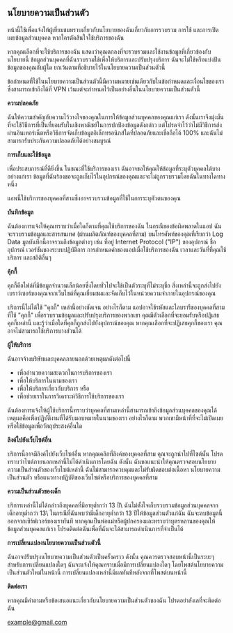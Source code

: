 ## นโยบายความเป็นส่วนตัว

หน้านี้ใช้เพื่อแจ้งให้ผู้เยี่ยมชมทราบเกี่ยวกับนโยบายของฉันเกี่ยวกับการรวบรวม การใช้ และการเปิดเผยข้อมูลส่วนบุคคล หากใครตัดสินใจใช้บริการของฉัน

หากคุณเลือกที่จะใช้บริการของฉัน แสดงว่าคุณตกลงที่จะรวบรวมและใช้งานข้อมูลที่เกี่ยวข้องกับนโยบายนี้ ข้อมูลส่วนบุคคลที่ฉันรวบรวมใช้เพื่อให้บริการและปรับปรุงบริการ ฉันจะไม่ใช้หรือแบ่งปันข้อมูลของคุณกับผู้ใด ยกเว้นตามที่อธิบายไว้ในนโยบายความเป็นส่วนตัวนี้

ข้อกำหนดที่ใช้ในนโยบายความเป็นส่วนตัวนี้มีความหมายเช่นเดียวกับในข้อกำหนดและเงื่อนไขของเรา ซึ่งสามารถเข้าถึงได้ที่ VPN เว้นแต่จะกำหนดไว้เป็นอย่างอื่นในนโยบายความเป็นส่วนตัวนี้

**ความปลอดภัย**

ฉันให้ความสำคัญกับความไว้วางใจของคุณในการให้ข้อมูลส่วนบุคคลของคุณแก่เรา ดังนั้นเราจึงมุ่งมั่นที่จะใช้วิธีการที่เป็นที่ยอมรับในเชิงพาณิชย์ในการปกป้องข้อมูลดังกล่าว แต่โปรดจำไว้ว่าไม่มีวิธีการส่งผ่านอินเทอร์เน็ตหรือวิธีการจัดเก็บข้อมูลอิเล็กทรอนิกส์ใดที่ปลอดภัยและเชื่อถือได้ 100% และฉันไม่สามารถรับประกันความปลอดภัยได้อย่างสมบูรณ์

**การเก็บและใช้ข้อมูล**

เพื่อประสบการณ์ที่ดียิ่งขึ้น ในขณะที่ใช้บริการของเรา ฉันอาจขอให้คุณให้ข้อมูลที่ระบุตัวบุคคลได้บางอย่างแก่เรา ข้อมูลที่ฉันร้องขอจะถูกเก็บไว้ในอุปกรณ์ของคุณและจะไม่ถูกรวบรวมโดยฉันในทางใดทางหนึ่ง

แอพนี้ใช้บริการของบุคคลที่สามซึ่งอาจรวบรวมข้อมูลที่ใช้ในการระบุตัวตนของคุณ

**บันทึกข้อมูล**

ฉันต้องการแจ้งให้คุณทราบว่าเมื่อใดก็ตามที่คุณใช้บริการของฉัน ในกรณีของข้อผิดพลาดในแอป ฉันจะรวบรวมข้อมูลและสารสนเทศ (ผ่านผลิตภัณฑ์ของบุคคลที่สาม) บนโทรศัพท์ของคุณที่เรียกว่า Log Data มูลบันทึกนี้อาจรวมถึงข้อมูลต่างๆ เช่น ที่อยู่ Internet Protocol ("IP") ของอุปกรณ์ ชื่ออุปกรณ์ เวอร์ชันของระบบปฏิบัติการ การกำหนดค่าของแอปเมื่อใช้บริการของฉัน เวลาและวันที่ที่คุณใช้บริการ และสถิติอื่นๆ

**คุ้กกี้**

คุกกี้คือไฟล์ที่มีข้อมูลจำนวนเล็กน้อยซึ่งโดยทั่วไปจะใช้เป็นตัวระบุที่ไม่ระบุชื่อ สิ่งเหล่านี้จะถูกส่งไปยังเบราว์เซอร์ของคุณจากเว็บไซต์ที่คุณเยี่ยมชมและจัดเก็บไว้ในหน่วยความจำภายในอุปกรณ์ของคุณ

บริการนี้ไม่ได้ใช้ "คุกกี้" เหล่านี้อย่างชัดเจน อย่างไรก็ตาม แอปอาจใช้รหัสและไลบรารีของบุคคลที่สามที่ใช้ "คุกกี้" เพื่อรวบรวมข้อมูลและปรับปรุงบริการของพวกเขา คุณมีตัวเลือกที่จะยอมรับหรือปฏิเสธคุกกี้เหล่านี้ และรู้ว่าเมื่อใดที่คุกกี้ถูกส่งไปยังอุปกรณ์ของคุณ หากคุณเลือกที่จะปฏิเสธคุกกี้ของเรา คุณอาจไม่สามารถใช้บริการบางส่วนได้

**ผู้ให้บริการ**

ฉันอาจจ้างบริษัทและบุคคลภายนอกด้วยเหตุผลดังต่อไปนี้

* เพื่ออำนวยความสะดวกในการบริการของเรา
* เพื่อให้บริการในนามของเรา
* เพื่อให้บริการเกี่ยวกับบริการ หรือ
* เพื่อช่วยเราในการวิเคราะห์วิธีการใช้บริการของเรา

ฉันต้องการแจ้งให้ผู้ใช้บริการนี้ทราบว่าบุคคลที่สามเหล่านี้สามารถเข้าถึงข้อมูลส่วนบุคคลของคุณได้ เหตุผลคือเพื่อปฏิบัติงานที่ได้รับมอบหมายในนามของเรา อย่างไรก็ตาม พวกเขามีหน้าที่ที่จะไม่เปิดเผยหรือใช้ข้อมูลเพื่อวัตถุประสงค์อื่นใด




**ลิงค์ไปยังเว็บไซต์อื่น**

บริการนี้อาจมีลิงค์ไปยังเว็บไซต์อื่น หากคุณคลิกที่ลิงค์ของบุคคลที่สาม คุณจะถูกนำไปที่ไซต์นั้น โปรดทราบว่าไซต์ภายนอกเหล่านี้ไม่ได้ดำเนินการโดยฉัน ดังนั้น ฉันขอแนะนำให้คุณตรวจสอบนโยบายความเป็นส่วนตัวของเว็บไซต์เหล่านี้ ฉันไม่สามารถควบคุมและไม่รับผิดชอบต่อเนื้อหา นโยบายความเป็นส่วนตัว หรือแนวทางปฏิบัติของเว็บไซต์หรือบริการของบุคคลที่สาม

**ความเป็นส่วนตัวของเด็ก**

บริการเหล่านี้ไม่ได้กล่าวถึงบุคคลที่มีอายุต่ำกว่า 13 ปี\ ฉันไม่ตั้งใจเก็บรวบรวมข้อมูลส่วนบุคคลจากเด็กอายุต่ำกว่า 13\ ในกรณีที่ฉันพบว่ามีเด็กอายุต่ำกว่า 13 ปีให้ข้อมูลส่วนตัวแก่ฉัน ฉันจะลบข้อมูลนี้ออกจากเซิร์ฟเวอร์ของเราทันที หากคุณเป็นพ่อแม่หรือผู้ปกครองและทราบว่าบุตรหลานของคุณให้ข้อมูลส่วนบุคคลแก่เรา โปรดติดต่อฉันเพื่อที่ฉันจะได้สามารถดำเนินการที่จำเป็นได้

**การเปลี่ยนแปลงนโยบายความเป็นส่วนตัวนี้**

ฉันอาจปรับปรุงนโยบายความเป็นส่วนตัวเป็นครั้งคราว ดังนั้น คุณควรตรวจสอบหน้านี้เป็นระยะๆ สำหรับการเปลี่ยนแปลงใดๆ ฉันจะแจ้งให้คุณทราบเมื่อมีการเปลี่ยนแปลงใดๆ โดยโพสต์นโยบายความเป็นส่วนตัวใหม่ในหน้านี้ การเปลี่ยนแปลงเหล่านี้มีผลทันทีหลังจากที่โพสต์บนหน้านี้

**ติดต่อเรา**

หากคุณมีคำถามหรือข้อเสนอแนะเกี่ยวกับนโยบายความเป็นส่วนตัวของฉัน โปรดอย่าลังเลที่จะติดต่อฉัน

example@gmail.com
